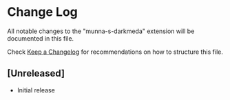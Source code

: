 # Change Log

All notable changes to the "munna-s-darkmeda" extension will be documented in this file.

Check [Keep a Changelog](http://keepachangelog.com/) for recommendations on how to structure this file.

## [Unreleased]

- Initial release
